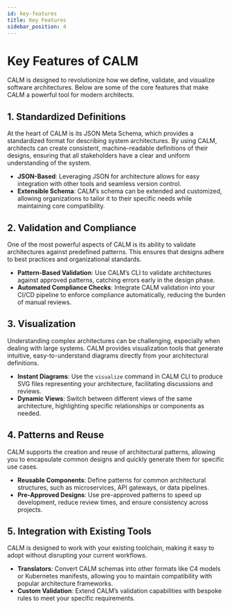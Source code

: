```yaml
---
id: key-features
title: Key Features
sidebar_position: 4
---
```


# Key Features of CALM

CALM is designed to revolutionize how we define, validate, and visualize software architectures. Below are some of the core features that make CALM a powerful tool for modern architects.

## 1. Standardized Definitions

At the heart of CALM is its JSON Meta Schema, which provides a standardized format for describing system architectures. By using CALM, architects can create consistent, machine-readable definitions of their designs, ensuring that all stakeholders have a clear and uniform understanding of the system.

- **JSON-Based**: Leveraging JSON for architecture allows for easy integration with other tools and seamless version control.
- **Extensible Schema**: CALM’s schema can be extended and customized, allowing organizations to tailor it to their specific needs while maintaining core compatibility.

## 2. Validation and Compliance

One of the most powerful aspects of CALM is its ability to validate architectures against predefined patterns. This ensures that designs adhere to best practices and organizational standards.

- **Pattern-Based Validation**: Use CALM’s CLI to validate architectures against approved patterns, catching errors early in the design phase.
- **Automated Compliance Checks**: Integrate CALM validation into your CI/CD pipeline to enforce compliance automatically, reducing the burden of manual reviews.

## 3. Visualization

Understanding complex architectures can be challenging, especially when dealing with large systems. CALM provides visualization tools that generate intuitive, easy-to-understand diagrams directly from your architectural definitions.

- **Instant Diagrams**: Use the `visualize` command in CALM CLI to produce SVG files representing your architecture, facilitating discussions and reviews.
- **Dynamic Views**: Switch between different views of the same architecture, highlighting specific relationships or components as needed.

## 4. Patterns and Reuse

CALM supports the creation and reuse of architectural patterns, allowing you to encapsulate common designs and quickly generate them for specific use cases.

- **Reusable Components**: Define patterns for common architectural structures, such as microservices, API gateways, or data pipelines.
- **Pre-Approved Designs**: Use pre-approved patterns to speed up development, reduce review times, and ensure consistency across projects.

## 5. Integration with Existing Tools

CALM is designed to work with your existing toolchain, making it easy to adopt without disrupting your current workflows.

- **Translators**: Convert CALM schemas into other formats like C4 models or Kubernetes manifests, allowing you to maintain compatibility with popular architecture frameworks.
- **Custom Validation**: Extend CALM’s validation capabilities with bespoke rules to meet your specific requirements.


